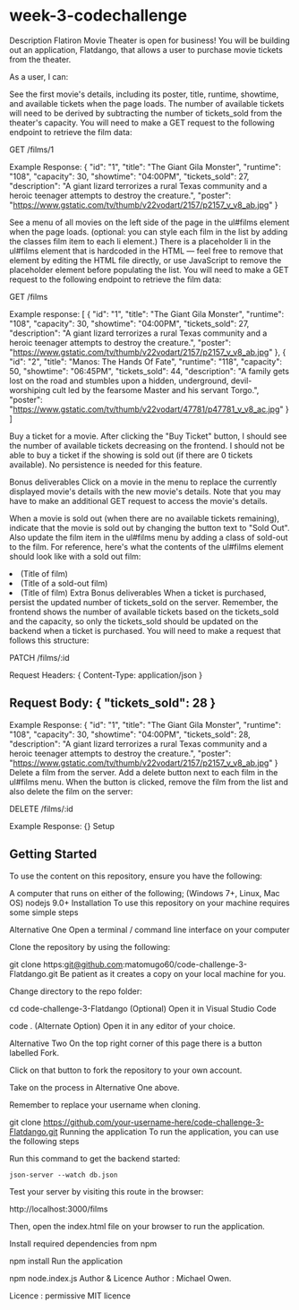 # week-3-codechallenge
Description
Flatiron Movie Theater is open for business! You will be building out an application, Flatdango, that allows a user to purchase movie tickets from the theater.

As a user, I can:

See the first movie's details, including its poster, title, runtime, showtime, and available tickets when the page loads. The number of available tickets will need to be derived by subtracting the number of tickets_sold from the theater's capacity. You will need to make a GET request to the following endpoint to retrieve the film data:

GET /films/1

Example Response: { "id": "1", "title": "The Giant Gila Monster", "runtime": "108", "capacity": 30, "showtime": "04:00PM", "tickets_sold": 27, "description": "A giant lizard terrorizes a rural Texas community and a heroic teenager attempts to destroy the creature.", "poster": "https://www.gstatic.com/tv/thumb/v22vodart/2157/p2157_v_v8_ab.jpg" }

See a menu of all movies on the left side of the page in the ul#films element when the page loads. (optional: you can style each film in the list by adding the classes film item to each li element.) There is a placeholder li in the ul#films element that is hardcoded in the HTML — feel free to remove that element by editing the HTML file directly, or use JavaScript to remove the placeholder element before populating the list. You will need to make a GET request to the following endpoint to retrieve the film data:

GET /films

Example response: [ { "id": "1", "title": "The Giant Gila Monster", "runtime": "108", "capacity": 30, "showtime": "04:00PM", "tickets_sold": 27, "description": "A giant lizard terrorizes a rural Texas community and a heroic teenager attempts to destroy the creature.", "poster": "https://www.gstatic.com/tv/thumb/v22vodart/2157/p2157_v_v8_ab.jpg" }, { "id": "2", "title": "Manos: The Hands Of Fate", "runtime": "118", "capacity": 50, "showtime": "06:45PM", "tickets_sold": 44, "description": "A family gets lost on the road and stumbles upon a hidden, underground, devil-worshiping cult led by the fearsome Master and his servant Torgo.", "poster": "https://www.gstatic.com/tv/thumb/v22vodart/47781/p47781_v_v8_ac.jpg" } ]

Buy a ticket for a movie. After clicking the "Buy Ticket" button, I should see the number of available tickets decreasing on the frontend. I should not be able to buy a ticket if the showing is sold out (if there are 0 tickets available). No persistence is needed for this feature.

Bonus deliverables
Click on a movie in the menu to replace the currently displayed movie's details with the new movie's details. Note that you may have to make an additional GET request to access the movie's details.

When a movie is sold out (when there are no available tickets remaining), indicate that the movie is sold out by changing the button text to "Sold Out". Also update the film item in the ul#films menu by adding a class of sold-out to the film. For reference, here's what the contents of the ul#films element should look like with a sold out film:

<li class="film item">(Title of film)</li>
<li class="sold-out film item">(Title of a sold-out film)</li>
<li class="film item">(Title of film)</div>
Extra Bonus deliverables
When a ticket is purchased, persist the updated number of tickets_sold on the server. Remember, the frontend shows the number of available tickets based on the tickets_sold and the capacity, so only the tickets_sold should be updated on the backend when a ticket is purchased. You will need to make a request that follows this structure:

PATCH /films/:id

Request Headers: {
  Content-Type: application/json
}

Request Body: {
  "tickets_sold": 28
}
----
Example Response:
{
   "id": "1",
   "title": "The Giant Gila Monster",
   "runtime": "108",
   "capacity": 30,
   "showtime": "04:00PM",
   "tickets_sold": 28,
   "description": "A giant lizard terrorizes a rural Texas community and a heroic teenager attempts to destroy the creature.",
   "poster": "https://www.gstatic.com/tv/thumb/v22vodart/2157/p2157_v_v8_ab.jpg"
}
Delete a film from the server. Add a delete button next to each film in the ul#films menu. When the button is clicked, remove the film from the list and also delete the film on the server:

DELETE /films/:id

Example Response:
{}
Setup
## Getting Started
To use the content on this repository, ensure you have the following:

A computer that runs on either of the following; (Windows 7+, Linux, Mac OS)
nodejs 9.0+
Installation
To use this repository on your machine requires some simple steps

Alternative One
Open a terminal / command line interface on your computer

Clone the repository by using the following:

  git clone https:git@github.com:matomugo60/code-challenge-3-Flatdango.git
Be patient as it creates a copy on your local machine for you.

Change directory to the repo folder:

  cd code-challenge-3-Flatdango
(Optional) Open it in Visual Studio Code

  code .
(Alternate Option) Open it in any editor of your choice.

Alternative Two
On the top right corner of this page there is a button labelled Fork.

Click on that button to fork the repository to your own account.

Take on the process in Alternative One above.

Remember to replace your username when cloning.

  git clone https://github.com/your-username-here/code-challenge-3-Flatdango.git
Running the application
To run the application, you can use the following steps

Run this command to get the backend started:

    json-server --watch db.json
Test your server by visiting this route in the browser:

http://localhost:3000/films

Then, open the index.html file on your browser to run the application.

Install required dependencies from npm

npm install
Run the application

npm node.index.js
Author & Licence
Author : Michael Owen.

Licence : permissive MIT licence
